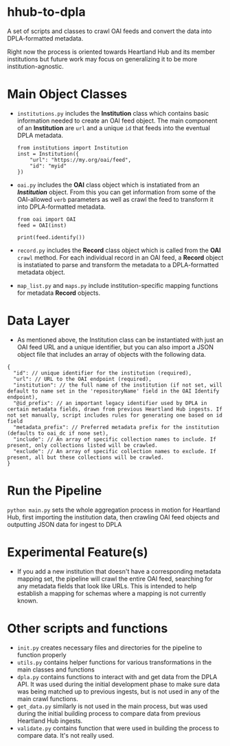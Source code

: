 # hhub-to-dpla

A set of scripts and classes to crawl OAI feeds and convert the data into DPLA-formatted metadata.

Right now the process is oriented towards Heartland Hub and its member institutions but future work may focus on generalizing it to be more institution-agnostic.

# Main Object Classes

- `institutions.py` includes the **Institution** class which contains basic information needed to create an OAI feed object. The main component of an **Institution** are `url` and a unique `id` that feeds into the eventual DPLA metadata.

	```
	from institutions import Institution
	inst = Institution({
		"url": "https://my.org/oai/feed",
		"id": "myid"
	})
	```
	
- `oai.py` includes the **OAI** class object which is instatiated from an ***Institution*** object. From this you can get information from some of the OAI-allowed `verb` parameters as well as crawl the feed to transform it into DPLA-formatted metadata.

	```
	from oai import OAI
	feed = OAI(inst)
	
	print(feed.identify())
	```
	
- `record.py` includes the **Record** class object which is called from the **OAI** `crawl` method. For each individual record in an OAI feed, a **Record** object is instatiated to parse and transform the metadata to a DPLA-formatted metadata object.

- `map_list.py` and `maps.py` include institution-specific mapping functions for metadata **Record** objects.

# Data Layer

- As mentioned above, the Institution class can be instantiated with just an OAI feed URL and a unique identifier, but you can also import a JSON object file that includes an array of objects with the following data.

```
{
  "id": // unique identifier for the institution (required),
  "url": // URL to the OAI endpoint (required),
  "institution": // the full name of the institution (if not set, will default to name set in the 'repositoryName' field in the OAI Identify endpoint),
  "@id_prefix": // an important legacy identifier used by DPLA in certain metadata fields, drawn from previous Heartland Hub ingests. If not set manually, script includes rules for generating one based on id field
  "metadata_prefix": // Preferred metadata prefix for the institution (defaults to oai_dc if none set),
  "include": // An array of specific collection names to include. If present, only collections listed will be crawled.
  "exclude": // An array of specific collection names to exclude. If present, all but these collections will be crawled.
}
```
	
# Run the Pipeline

`python main.py` sets the whole aggregation process in motion for Heartland Hub, first importing the institution data, then crawling OAI feed objects and outputting JSON data for ingest to DPLA

# Experimental Feature(s)

- If you add a new institution that doesn't have a corresponding metadata mapping set, the pipeline will crawl the entire OAI feed, searching for any metadata fields that look like URLs. This is intended to help establish a mapping for schemas where a mapping is not currently known.

# Other scripts and functions

- `init.py` creates necessary files and directories for the pipeline to function properly
- `utils.py` contains helper functions for various transformations in the main classes and functions
- `dpla.py` contains functions to interact with and get data from the DPLA API. It was used during the initial development phase to make sure data was being matched up to previous ingests, but is not used in any of the main crawl functions.
- `get_data.py` similarly is not used in the main process, but was used during the initial building process to compare data from previous Heartland Hub ingests.
- `validate.py` contains function that were used in building the process to compare data. It's not really used.
